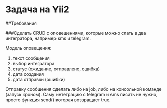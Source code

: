 # Задача на Yii2

##Требования

###Сделать CRUD с оповещениями, которые можно слать в два интегратора, например sms и telegram.

Модель оповещения:
1. текст сообщения
2. выбор интегратора
3. статус (ожидание, отправлено, ошибка)
4. дата создания
5. дата отправки (ошибки)

Отправку сообщения сделать либо на job, либо на консольной команде (запуск кроном).
Саму интеграцию с telegram и sms писать не нужно, просто функция send() которая возвращает true.
